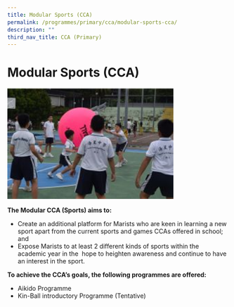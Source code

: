 ```yaml
---
title: Modular Sports (CCA)
permalink: /programmes/primary/cca/modular-sports-cca/
description: ""
third_nav_title: CCA (Primary)
---
```

# Modular Sports (CCA)


<img src="/images/CCA/Primary/Modular_sports.jpeg"  
     style="width:75%">

**The Modular CCA (Sports) aims to:** 

*   Create an additional platform for Marists who are keen in learning a new sport apart from the current sports and games CCAs offered in school; and
*   Expose Marists to at least 2 different kinds of sports within the academic year in the  hope to heighten awareness and continue to have an interest in the sport.

**To achieve the CCA’s goals, the following programmes are offered:** 

*   Aikido Programme
*   Kin-Ball introductory Programme (Tentative)